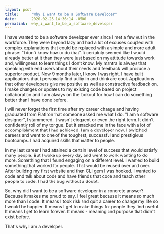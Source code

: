 ```yaml
---
layout: post
title:      "Why I want to be a Software Developer"
date:       2020-02-25 14:36:14 -0500
permalink:  why_i_want_to_be_a_software_developer
---
```




I have wanted to be a software developer ever since I met a few out in the workforce. They were beyond lazy and had a lot of excuses coupled with complex explanations that could be replaced with a simple and more adult phrase: "I don't know how to do that”. It certainly seemed like I would already better at it than they were just based on my attitude towards work and, willingness to learn things I don’t know. My mantra is always that speaking with end users about their needs and feedback will produce a superior product. Now 9 months later, I know I was right. 
I have built applications that I personally find utility in and think are cool. Applications that other developers give me positive as well as constructive feedback on. I make changes or updates to my existing code based on project collaboration and I am always on the lookout for how I can do something better than I have done before. 

I will never forget the first time after my career change and having graduated from FlatIron that someone asked me what I do. "I am a software designer", I stammered. It wasn't eloquent or even the right term. It didn’t confidently roll of my tongue. But it smacked me in the face with a lot of accomplishment that I had achieved. I am a developer now. I switched careers and went to one of the toughest, successful and prestigious bootcamps. I had acquired skills that matter to people.  

In my last career I had attained a certain level of success that would satisfy many people. But I woke up every day and went to work wanting to do more. Something that I found engaging on a different level. I wanted to build something that worked for people. That would be reused over and over. After building my first website and then CLI gem I was hooked. I wanted to code and talk about code and have friends that code and teach other people to code. I had the bug without a doubt. 

So, why did I want to be a software developer in a concrete answer?  Because it makes me proud to say. I feel great because it means so much more than I code. It means I took risk and quit a career to change my life so I would be happier. It means I get to make things for people they find useful. It means I get to learn forever. It means - meaning and purpose that didn't exist before. 

That's why I am a developer.  

